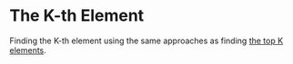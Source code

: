 # The K-th Element

Finding the K-th element using the same approaches as finding [the top K elements](top-k-problem.md).
